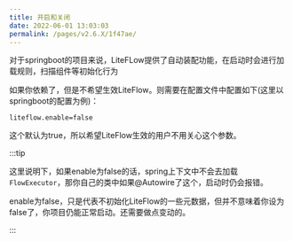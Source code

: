 ```yaml
---
title: 开启和关闭
date: 2022-06-01 13:03:03
permalink: /pages/v2.6.X/1f47ae/
---
```


对于springboot的项目来说，LiteFLow提供了自动装配功能，在启动时会进行加载规则，扫描组件等初始化行为

如果你依赖了，但是不希望生效LiteFlow。则需要在配置文件中配置如下(这里以springboot的配置为例)：

```properties
liteflow.enable=false
```

这个默认为true，所以希望LiteFlow生效的用户不用关心这个参数。

:::tip

这里说明下，如果enable为false的话，spring上下文中不会去加载`FlowExecutor`，那你自己的类中如果@Autowire了这个，启动时仍会报错。

enable为false，只是代表不初始化LiteFlow的一些元数据，但并不意味着你设为false了，你项目仍能正常启动。还需要做点变动的。

:::